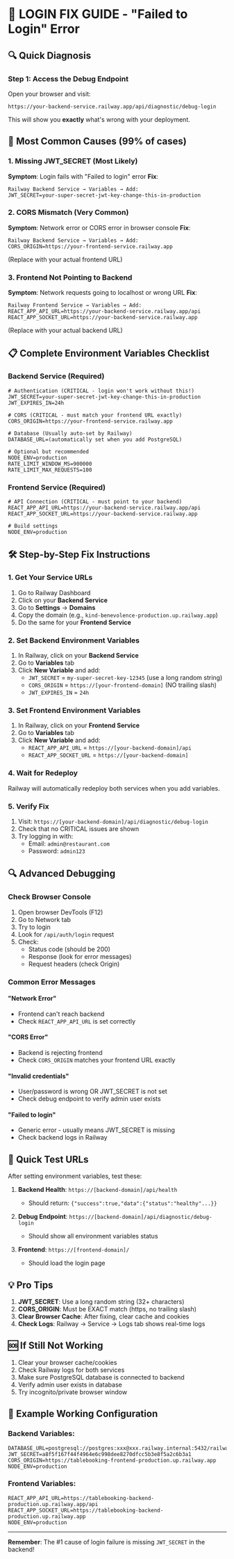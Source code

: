 # 🚨 LOGIN FIX GUIDE - "Failed to Login" Error

## 🔍 Quick Diagnosis

### Step 1: Access the Debug Endpoint
Open your browser and visit:
```
https://your-backend-service.railway.app/api/diagnostic/debug-login
```

This will show you **exactly** what's wrong with your deployment.

## 🎯 Most Common Causes (99% of cases)

### 1. **Missing JWT_SECRET** (Most Likely)
**Symptom**: Login fails with "Failed to login" error
**Fix**: 
```
Railway Backend Service → Variables → Add:
JWT_SECRET=your-super-secret-jwt-key-change-this-in-production
```

### 2. **CORS Mismatch** (Very Common)
**Symptom**: Network error or CORS error in browser console
**Fix**:
```
Railway Backend Service → Variables → Add:
CORS_ORIGIN=https://your-frontend-service.railway.app
```
(Replace with your actual frontend URL)

### 3. **Frontend Not Pointing to Backend**
**Symptom**: Network requests going to localhost or wrong URL
**Fix**:
```
Railway Frontend Service → Variables → Add:
REACT_APP_API_URL=https://your-backend-service.railway.app/api
REACT_APP_SOCKET_URL=https://your-backend-service.railway.app
```
(Replace with your actual backend URL)

## 📋 Complete Environment Variables Checklist

### Backend Service (Required)
```env
# Authentication (CRITICAL - login won't work without this!)
JWT_SECRET=your-super-secret-jwt-key-change-this-in-production
JWT_EXPIRES_IN=24h

# CORS (CRITICAL - must match your frontend URL exactly)
CORS_ORIGIN=https://your-frontend-service.railway.app

# Database (Usually auto-set by Railway)
DATABASE_URL=(automatically set when you add PostgreSQL)

# Optional but recommended
NODE_ENV=production
RATE_LIMIT_WINDOW_MS=900000
RATE_LIMIT_MAX_REQUESTS=100
```

### Frontend Service (Required)
```env
# API Connection (CRITICAL - must point to your backend)
REACT_APP_API_URL=https://your-backend-service.railway.app/api
REACT_APP_SOCKET_URL=https://your-backend-service.railway.app

# Build settings
NODE_ENV=production
```

## 🛠️ Step-by-Step Fix Instructions

### 1. Get Your Service URLs
1. Go to Railway Dashboard
2. Click on your **Backend Service**
3. Go to **Settings** → **Domains**
4. Copy the domain (e.g., `kind-benevolence-production.up.railway.app`)
5. Do the same for your **Frontend Service**

### 2. Set Backend Environment Variables
1. In Railway, click on your **Backend Service**
2. Go to **Variables** tab
3. Click **New Variable** and add:
   - `JWT_SECRET` = `my-super-secret-key-12345` (use a long random string)
   - `CORS_ORIGIN` = `https://[your-frontend-domain]` (NO trailing slash)
   - `JWT_EXPIRES_IN` = `24h`

### 3. Set Frontend Environment Variables
1. In Railway, click on your **Frontend Service**
2. Go to **Variables** tab
3. Click **New Variable** and add:
   - `REACT_APP_API_URL` = `https://[your-backend-domain]/api`
   - `REACT_APP_SOCKET_URL` = `https://[your-backend-domain]`

### 4. Wait for Redeploy
Railway will automatically redeploy both services when you add variables.

### 5. Verify Fix
1. Visit: `https://[your-backend-domain]/api/diagnostic/debug-login`
2. Check that no CRITICAL issues are shown
3. Try logging in with:
   - Email: `admin@restaurant.com`
   - Password: `admin123`

## 🔍 Advanced Debugging

### Check Browser Console
1. Open browser DevTools (F12)
2. Go to Network tab
3. Try to login
4. Look for `/api/auth/login` request
5. Check:
   - Status code (should be 200)
   - Response (look for error messages)
   - Request headers (check Origin)

### Common Error Messages

#### "Network Error"
- Frontend can't reach backend
- Check `REACT_APP_API_URL` is set correctly

#### "CORS Error" 
- Backend is rejecting frontend
- Check `CORS_ORIGIN` matches your frontend URL exactly

#### "Invalid credentials"
- User/password is wrong OR JWT_SECRET is not set
- Check debug endpoint to verify admin user exists

#### "Failed to login"
- Generic error - usually means JWT_SECRET is missing
- Check backend logs in Railway

## 🚀 Quick Test URLs

After setting environment variables, test these:

1. **Backend Health**: `https://[backend-domain]/api/health`
   - Should return: `{"success":true,"data":{"status":"healthy"...}}`

2. **Debug Endpoint**: `https://[backend-domain]/api/diagnostic/debug-login`
   - Should show all environment variables status

3. **Frontend**: `https://[frontend-domain]/`
   - Should load the login page

## 💡 Pro Tips

1. **JWT_SECRET**: Use a long random string (32+ characters)
2. **CORS_ORIGIN**: Must be EXACT match (https, no trailing slash)
3. **Clear Browser Cache**: After fixing, clear cache and cookies
4. **Check Logs**: Railway → Service → Logs tab shows real-time logs

## 🆘 If Still Not Working

1. Clear your browser cache/cookies
2. Check Railway logs for both services
3. Make sure PostgreSQL database is connected to backend
4. Verify admin user exists in database
5. Try incognito/private browser window

## 📝 Example Working Configuration

### Backend Variables:
```
DATABASE_URL=postgresql://postgres:xxx@xxx.railway.internal:5432/railway
JWT_SECRET=a8f5f167f44f4964e6c998dee8270dfcc5b3e8f5a2c6b3a1
CORS_ORIGIN=https://tablebooking-frontend-production.up.railway.app
NODE_ENV=production
```

### Frontend Variables:
```
REACT_APP_API_URL=https://tablebooking-backend-production.up.railway.app/api
REACT_APP_SOCKET_URL=https://tablebooking-backend-production.up.railway.app
NODE_ENV=production
```

---

**Remember**: The #1 cause of login failure is missing `JWT_SECRET` in the backend!